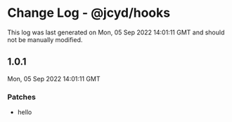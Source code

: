 # Change Log - @jcyd/hooks

This log was last generated on Mon, 05 Sep 2022 14:01:11 GMT and should not be manually modified.

## 1.0.1
Mon, 05 Sep 2022 14:01:11 GMT

### Patches

- hello

